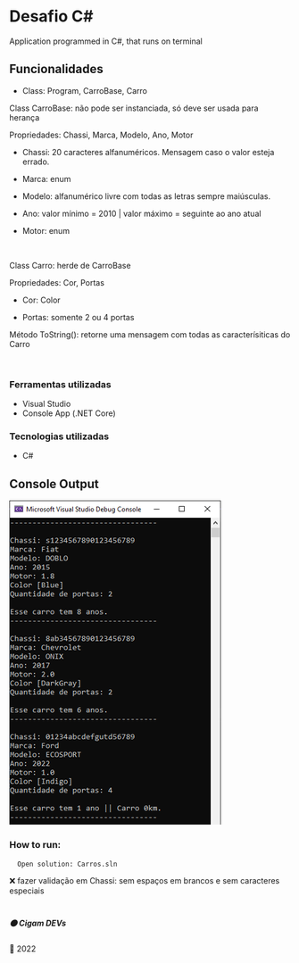 # Desafio C#
Application programmed in C#, that runs on terminal

## Funcionalidades
- Class: Program, CarroBase, Carro

Class CarroBase: não pode ser instanciada, só deve ser usada para herança

Propriedades: Chassi, Marca, Modelo, Ano, Motor

- Chassi: 20 caracteres alfanuméricos. Mensagem caso o valor esteja errado.

- Marca: enum

- Modelo: alfanumérico livre com todas as letras sempre maiúsculas.

- Ano: valor mínimo = 2010 | valor máximo = seguinte ao ano atual 

- Motor: enum

<br>

Class Carro: herde de CarroBase

Propriedades: Cor, Portas

- Cor: Color

- Portas: somente 2 ou 4 portas

Método ToString(): retorne uma mensagem com todas as caracterísiticas do Carro

<br>

### Ferramentas utilizadas
- Visual Studio
- Console App (.NET Core)

### Tecnologias utilizadas
- C#

## Console Output

<img max-width="15%" src="https://github.com/ifYanneelse/DesafioCSharp/blob/dde920cc3ffe7788af40c397723abb0cbe2db515/img/imprimir.png"> 


### How to run:
      Open solution: Carros.sln


:x: fazer validação em Chassi: sem espaços em brancos e sem caracteres especiais
#

##### :orange_circle: Cigam DEVs

:date: 2022

